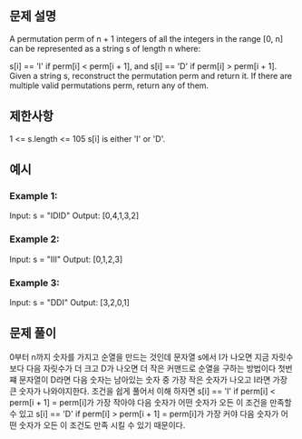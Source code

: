 ## 문제 설명

A permutation perm of n + 1 integers of all the integers in the range [0, n] can be represented as a string s of length n where:

s[i] == 'I' if perm[i] < perm[i + 1], and
s[i] == 'D' if perm[i] > perm[i + 1].
Given a string s, reconstruct the permutation perm and return it. If there are multiple valid permutations perm, return any of them.

## 제한사항

1 <= s.length <= 105
s[i] is either 'I' or 'D'.

## 예시

### Example 1:

Input: s = "IDID"
Output: [0,4,1,3,2]

### Example 2:

Input: s = "III"
Output: [0,1,2,3]

### Example 3:

Input: s = "DDI"
Output: [3,2,0,1]

## 문제 풀이

0부터 n까지 숫자를 가지고 순열을 만드는 것인데 문자열 s에서 I가 나오면 지금 자릿수보다 다음 자릿수가 더 크고 D가 나오면 더 작은
커맨드로 순열을 구하는 방법이다 첫번쨰 문자열이 D라면 다음 숫자는 남아있는 숫자 중 가장 작은 숫자가 나오고 I라면 가장 큰 숫자가 나와야지한다.
조건을 쉽게 풀어서 이해 하자면
s[i] == 'I' if perm[i] < perm[i + 1] = perm[i]가 가장 작아야 다음 숫자가 어떤 숫자가 오든 이 조건을 만족할 수 있고
s[i] == 'D' if perm[i] > perm[i + 1] = perm[i]가 가장 커야 다음 숫자가 어떤 숫자가 오든 이 조건도 만족 시킬 수 있기 때문이다.
